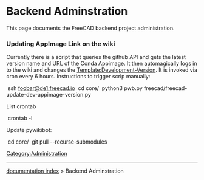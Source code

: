 # Backend Adminstration
This page documents the FreeCAD backend project administration.

### Updating AppImage Link on the wiki 

Currently there is a script that queries the github API and gets the latest version name and URL of the Conda Appimage. It then automagically logs in to the wiki and changes the [Template:Development-Version](Template:Development-Version.md). It is invoked via cron every 6 hours. Instructions to trigger scrip manually:

 ssh foobar@de1.freecad.io
 cd core/
 python3 pwb.py freecad/freecad-update-dev-appimage-version.py

List crontab

 crontab -l

Update pywikibot:

 cd core/
 git pull --recurse-submodules

[Category:Administration](Category:Administration.md)

---
[documentation index](../README.md) > Backend Adminstration
